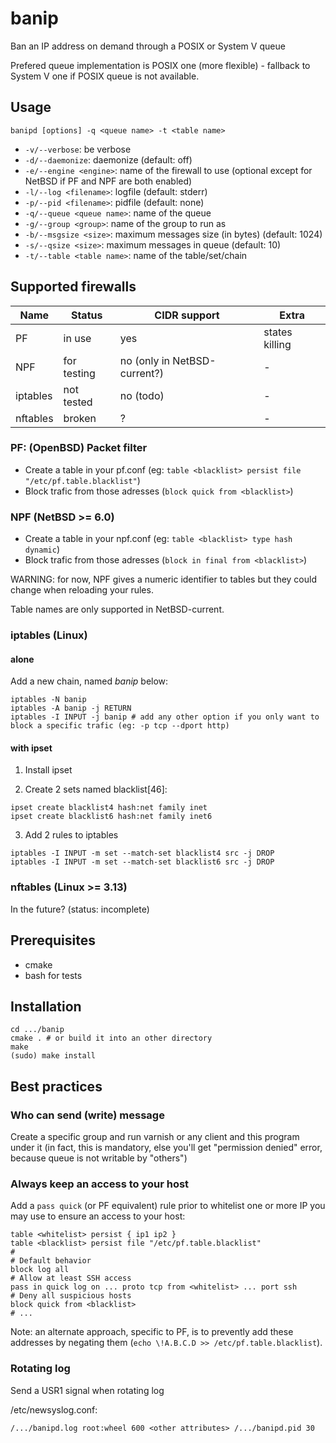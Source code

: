# banip

Ban an IP address on demand through a POSIX or System V queue

Prefered queue implementation is POSIX one (more flexible) - fallback to System V one if POSIX queue is not available.

## Usage

`banipd [options] -q <queue name> -t <table name>`

* `-v/--verbose`: be verbose
* `-d/--daemonize`: daemonize (default: off)
* `-e/--engine <engine>`: name of the firewall to use (optional except for NetBSD if PF and NPF are both enabled)
* `-l/--log <filename>`: logfile (default: stderr)
* `-p/--pid <filename>`: pidfile (default: none)
* `-q/--queue <queue name>`: name of the queue
* `-g/--group <group>`: name of the group to run as
* `-b/--msgsize <size>`: maximum messages size (in bytes) (default: 1024)
* `-s/--qsize <size>`: maximum messages in queue (default: 10)
* `-t/--table <table name>`: name of the table/set/chain

## Supported firewalls

| Name | Status | CIDR support | Extra |
| ---- | ------ | ------------ | ----- |
| PF | in use | yes | states killing |
| NPF | for testing | no (only in NetBSD-current?) | - |
| iptables | not tested | no (todo) | - |
| nftables | broken | ? | - |

### PF: (OpenBSD) Packet filter

* Create a table in your pf.conf (eg: `table <blacklist> persist file "/etc/pf.table.blacklist"`)
* Block trafic from those adresses (`block quick from <blacklist>`)

### NPF (NetBSD >= 6.0)

* Create a table in your npf.conf (eg: `table <blacklist> type hash dynamic`)
* Block trafic from those adresses (`block in final from <blacklist>`)

WARNING: for now, NPF gives a numeric identifier to tables but they could change when reloading your rules.

Table names are only supported in NetBSD-current.

### iptables (Linux)

#### alone

Add a new chain, named *banip* below:
```
iptables -N banip
iptables -A banip -j RETURN
iptables -I INPUT -j banip # add any other option if you only want to block a specific trafic (eg: -p tcp --dport http)
```

#### with ipset

1. Install ipset

2. Create 2 sets named blacklist[46]:
```
ipset create blacklist4 hash:net family inet
ipset create blacklist6 hash:net family inet6
```

3. Add 2 rules to iptables
```
iptables -I INPUT -m set --match-set blacklist4 src -j DROP
iptables -I INPUT -m set --match-set blacklist6 src -j DROP
```

### nftables (Linux >= 3.13)

In the future? (status: incomplete)

## Prerequisites

* cmake
* bash for tests

## Installation

```
cd .../banip
cmake . # or build it into an other directory
make
(sudo) make install
```

## Best practices

### Who can send (write) message

Create a specific group and run varnish or any client and this program under it (in fact, this is mandatory, else you'll get "permission denied" error, because queue is not writable by "others")

### Always keep an access to your host

Add a `pass quick` (or PF equivalent) rule prior to whitelist one or more IP you may use to ensure an access to your host:

```
table <whitelist> persist { ip1 ip2 }
table <blacklist> persist file "/etc/pf.table.blacklist"
#
# Default behavior
block log all
# Allow at least SSH access
pass in quick log on ... proto tcp from <whitelist> ... port ssh
# Deny all suspicious hosts
block quick from <blacklist>
# ...
```
Note: an alternate approach, specific to PF, is to prevently add these addresses by negating them (`echo \!A.B.C.D >> /etc/pf.table.blacklist`).

### Rotating log

Send a USR1 signal when rotating log

/etc/newsyslog.conf:
```
/.../banipd.log root:wheel 600 <other attributes> /.../banipd.pid 30
```
